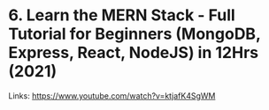 # 6. Learn the MERN Stack - Full Tutorial for Beginners (MongoDB, Express, React, NodeJS) in 12Hrs (2021)

Links: https://www.youtube.com/watch?v=ktjafK4SgWM